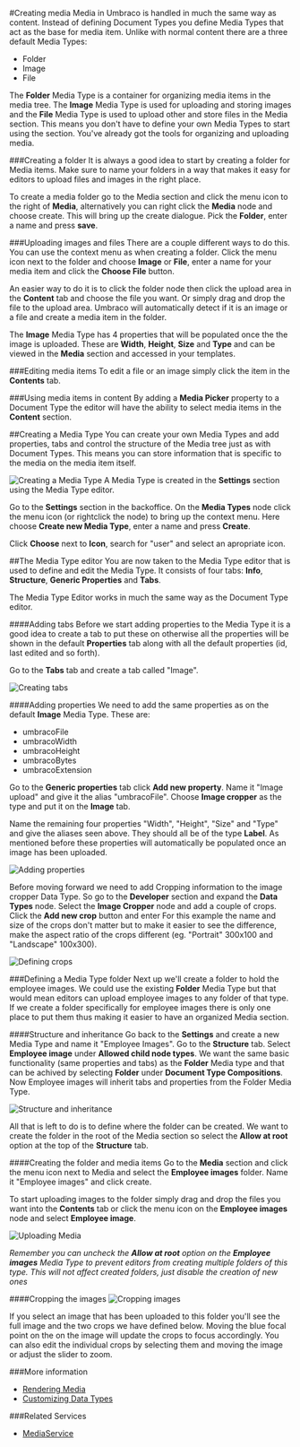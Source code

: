 #Creating media
Media in Umbraco is handled in much the same way as content. Instead of defining Document Types you define Media Types that act as the base for media item. Unlike with normal content there are a three default Media Types:

- Folder
- Image
- File

The __Folder__ Media Type is a container for organizing media items in the media tree. The __Image__ Media Type is used for uploading and storing images and the __File__ Media Type is used to upload other and store files in the Media section. This means you don't have to define your own Media Types to start using the section. You've already got the tools for organizing and uploading media.

###Creating a folder
It is always a good idea to start by creating a folder for Media items. Make sure to name your folders in a way that makes it easy for editors to upload files and images in the right place.

To create a media folder go to the Media section and click the menu icon to the right of __Media__, alternatively you can right click the __Media__ node and choose create. This will bring up the create dialogue. Pick the __Folder__, enter a name and press __save__.

###Uploading images and files
There are a couple different ways to do this. You can use the context menu as when creating a folder. Click the menu icon next to the folder and choose __Image__ or __File__, enter a name for your media item and click the __Choose File__ button.

An easier way to do it is to click the folder node then click the upload area in the __Content__ tab and choose the file you want. Or simply drag and drop the file to the upload area. Umbraco will automatically detect if it is an image or a file and create a media item in the folder.

The __Image__ Media Type has 4 properties that will be populated once the the image is uploaded. These are __Width__, __Height__, __Size__ and __Type__ and can be viewed in the __Media__ section and accessed in your templates.

###Editing media items
To edit a file or an image simply click the item in the __Contents__ tab.

###Using media items in content
By adding a __Media Picker__ property to a Document Type the editor will have the ability to select media items in the __Content__ section.

##Creating a Media Type
You can create your own Media Types and add properties, tabs and control the structure of the Media tree just as with Document Types. This means you can store information that is specific to the media on the media item itself.

![Creating a Media Type](images/Creating-Media-Create.jpg)
A Media Type is created in the __Settings__ section using the Media Type editor.

Go to the __Settings__ section in the backoffice. On the __Media Types__ node click the menu icon (or rightclick the node) to bring up the context menu. Here choose __Create new Media Type__, enter a name and press __Create__.

Click __Choose__ next to __Icon__, search for "user" and select an apropriate icon.

##The Media Type editor
You are now taken to the Media Type editor that is used to define and edit the Media Type. It consists of four tabs: __Info__, __Structure__, __Generic Properties__ and __Tabs__.

The Media Type Editor works in much the same way as the Document Type editor.

####Adding tabs
Before we start adding properties to the Media Type it is a good idea to create a tab to put these on otherwise all the properties will be shown in the default __Properties__ tab along with all the default properties (id, last edited and so forth).

Go to the __Tabs__ tab and create a tab called "Image".

![Creating tabs](images/Creating-Media-Tabs.jpg)

####Adding properties
We need to add the same properties as on the default __Image__ Media Type. These are:

- umbracoFile
- umbracoWidth
- umbracoHeight
- umbracoBytes
- umbracoExtension

Go to the __Generic properties__ tab click __Add new property__. Name it "Image upload" and give it the alias "umbracoFile". Choose __Image cropper__ as the type and put it on the __Image__ tab.

Name the remaining four properties "Width", "Height", "Size" and "Type" and give the aliases seen above. They should all be of the type __Label__. As mentioned before these properties will automatically be populated once an image has been uploaded.

![Adding properties](images/Creating-Media-Properties.jpg)

Before moving forward we need to add Cropping information to the image cropper Data Type. So go to the __Developer__ section and expand the __Data Types__ node. Select the __Image Cropper__ node and add a couple of crops. Click the __Add new crop__ button and enter  For this example the name and size of the crops don't matter but to make it easier to see the difference, make the aspect ratio of the crops different (eg. "Portrait" 300x100 and "Landscape" 100x300).

![Defining crops](images/Creating-Media-Crops.jpg)

###Defining a Media Type folder
Next up we'll create a folder to hold the employee images. We could use the existing __Folder__ Media Type but that would mean editors can upload employee images to any folder of that type. If we create a folder specifically for employee images there is only one place to put them thus making it easier to have an organized Media section.

####Structure and inheritance
Go back to the __Settings__ and create a new Media Type and name it "Employee Images". Go to the __Structure__ tab. Select __Employee image__ under __Allowed child node types__. We want the same basic functionality (same properties and tabs) as the __Folder__ Media type and that can be achived by selecting __Folder__ under __Document Type Compositions__. Now Employee images will inherit tabs and properties from the Folder Media Type.

![Structure and inheritance](images/Creating-Media-Structure.jpg)

All that is left to do is to define where the folder can be created. We want to create the folder in the root of the Media section so select the __Allow at root__ option at the top of the __Structure__ tab.

####Creating the folder and media items
Go to the __Media__ section and click the menu icon next to Media and select the __Employee images__ folder. Name it "Employee images" and click create.

To start uploading images to the folder simply drag and drop the files you want into the __Contents__ tab or click the menu icon on the __Employee images__ node and select __Employee image__.

![Uploading Media](images/Creating-Media-Upload.jpg)

*Remember you can uncheck the __Allow at root__ option on the __Employee images__ Media Type to prevent editors from creating multiple folders of this type. This will not affect created folders, just disable the creation of new ones*

####Cropping the images
![Cropping images](images/Creating-Media-Cropping.jpg)

If you select an image that has been uploaded to this folder you'll see the full image and the two crops we have defined below. Moving the blue focal point on the on the image will update the crops to focus accordingly. You can also edit the individual crops by selecting them and moving the image or adjust the slider to zoom.

###More information
- [Rendering Media](../../Design/Rendering-Media/)
- [Customizing Data Types](../Data-Types/index.md)

###Related Services
- [MediaService](../../../Reference/Management/Services/MediaService.md)
